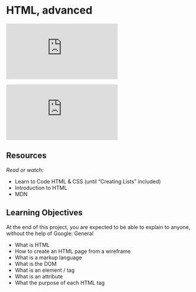 # HTML, advanced

![SCREENSHOT!](https://zupimages.net/viewer.php?id=23/27/ouln.jpg)

![SCREENSHOT!](https://zupimages.net/viewer.php?id=23/27/fzv0.jpg)


## Resources

*Read or watch:*

   * Learn to Code HTML & CSS (until “Creating Lists” included)
   * Introduction to HTML
   * MDN

## Learning Objectives

At the end of this project, you are expected to be able to explain to anyone, without the help of Google:
General

   * What is HTML
   * How to create an HTML page from a wireframe
   * What is a markup language
   * What is the DOM
   * What is an element / tag
   * What is an attribute
   * What the purpose of each HTML tag
